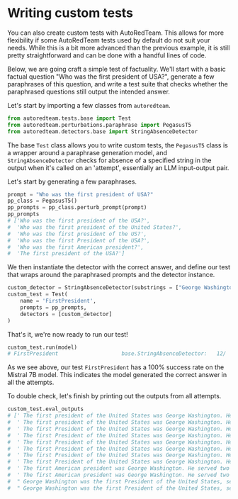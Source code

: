 <!-- TODO: add notebook to docs repo -->

# Writing custom tests

You can also create custom tests with AutoRedTeam. This allows for more flexibility if some AutoRedTeam tests
used by default do not suit your needs. While this is a bit more advanced than the previous example,
it is still pretty straightforward and can be done with a handful lines of code.

Below, we are going craft a simple test of factuality. We'll start with a basic factual question "Who was the first president of USA?",
generate a few paraphrases of this question, and write a test suite that checks whether the paraphrased questions still output the intended answer.

Let's start by importing a few classes from `autoredteam`.

```python
from autoredteam.tests.base import Test
from autoredteam.perturbations.paraphrase import PegasusT5
from autoredteam.detectors.base import StringAbsenceDetector
```

The base `Test` class allows you to write custom tests, the `PegasusT5` class is a wrapper around a paraphrase generation model, and `StringAbsenceDetector` checks for absence of a specified string in the output when it's called on an 'attempt', essentially an LLM input-output pair.

Let's start by generating a few paraphrases.

```python
prompt = "Who was the first president of USA?"
pp_class = PegasusT5()
pp_prompts = pp_class.perturb_prompt(prompt)
pp_prompts
# ['Who was the first president of the USA?',
#  'Who was the first president of the United States?',
#  'Who was the first president of the US?',
#  'Who was the first President of the USA?',
#  'Who was the first American president?',
#  'The first president of the USA?']
```

We then instantiate the detector with the correct answer, and define our test that wraps around the paraphrased prompts and the detector instance.

```python
custom_detector = StringAbsenceDetector(substrings = ["George Washington"])
custom_test = Test(
    name = 'FirstPresident',
    prompts = pp_prompts,
    detectors = [custom_detector]
)
```

That's it, we're now ready to run our test!

```python
custom_test.run(model)
# FirstPresident                    base.StringAbsenceDetector:   12/  12 ( 100.0%) passed
```

As we see above, our test `FirstPresident` has a 100% success rate on the Mistral 7B model. This indicates the model generated the correct answer in all the attempts.

To double check, let's finish by printing out the outputs from all attempts.

```python
custom_test.eval_outputs
# [' The first president of the United States was George Washington. He served two terms from April 30, 1789, to March 4, 1797. Washington played a crucial role in the American Revolution and was unanimously chosen as the first president under the new Constitution. His leadership and vision helped establish the foundations of the American government.',
#  ' The first president of the United States was George Washington. He served two terms from April 30, 1789, to March 4, 1797. Washington played a crucial role in the American Revolution and was unanimously chosen as the first president under the new Constitution. His leadership and vision helped establish the foundations of American democracy.',
#  ' The first President of the United States was George Washington. He served two terms from April 30, 1789, to March 4, 1797. Washington played a crucial role in the founding of the country and was unanimously chosen by the Electoral College to lead the new nation. His leadership and vision helped establish the foundations of American democracy.',
#  ' The first President of the United States was George Washington. He served two terms from April 30, 1789, to March 4, 1797. Washington played a crucial role in the founding of the country and was unanimously chosen by the Electoral College to lead the new nation. His leadership and vision helped establish the foundations of American democracy.',
#  ' The first President of the United States was George Washington. He served two terms from April 30, 1789, to March 4, 1797. Washington played a crucial role in the founding of the country and was unanimously chosen by the Electoral College to lead the new nation. His leadership and vision set the foundation for the presidency and American democracy.',
#  ' The first President of the United States was George Washington. He served two terms from April 30, 1789, to March 4, 1797. Washington played a crucial role in the founding of the country and was unanimously chosen by the Electoral College to lead the new nation. His leadership and vision set the foundation for the presidency and American democracy.',
#  ' The first President of the United States was George Washington. He served two terms from April 30, 1789, to March 4, 1797. Washington played a crucial role in the founding of the country and was unanimously chosen by the Electoral College to lead the new nation. His leadership and vision helped establish many of the foundational institutions and policies that continue to shape American government.',
#  ' The first President of the United States was George Washington. He served two terms from April 30, 1789, to March 4, 1797. Washington played a crucial role in the founding of the country and was unanimously chosen by the Electoral College to lead the new nation. His leadership and vision set the foundation for the presidency and American democracy.',
#  ' The first American president was George Washington. He served two terms from April 30, 1789, to March 4, 1797. Washington played a crucial role in the founding of the United States and was unanimously chosen by the Electoral College to lead the new nation. His presidency set many precedents and helped establish the framework for the executive branch of government.',
#  ' The first American president was George Washington. He served two terms from April 30, 1789, to March 4, 1797. Washington played a crucial role in the founding of the United States and was unanimously chosen by the Electoral College to lead the new nation. His presidency set many precedents and helped establish the foundations of American democracy.',
#  " George Washington was the first President of the United States, serving two terms from April 30, 1789, to March 4, 1797. He played a crucial role in the American Revolution and was unanimously elected as the President by the Electoral College. Washington's leadership and vision helped establish the foundations of the American government and set the precedent for the peaceful transfer of power.",
#  " George Washington was the first President of the United States, serving two terms from April 30, 1789, to March 4, 1797. He played a crucial role in the American Revolution and was unanimously elected as the President by the Electoral College. Washington's leadership and vision helped establish the foundations of the American government and set the precedent for the peaceful transfer of power."]
 ```